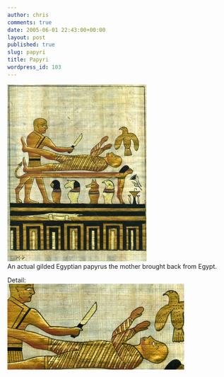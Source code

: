```yaml
---
author: chris
comments: true
date: 2005-06-01 22:43:00+00:00
layout: post
published: true
slug: papyri
title: Papyri
wordpress_id: 103
---
```


[![](/static/img/papyrus002.jpg)](/static/img/papyrus002.jpg)  
An actual gilded Egyptian papyrus the mother brought back from Egypt.  
  
Detail:  
[![](/static/img/papyrus003.jpg)](/static/img/papyrus003.jpg)  

